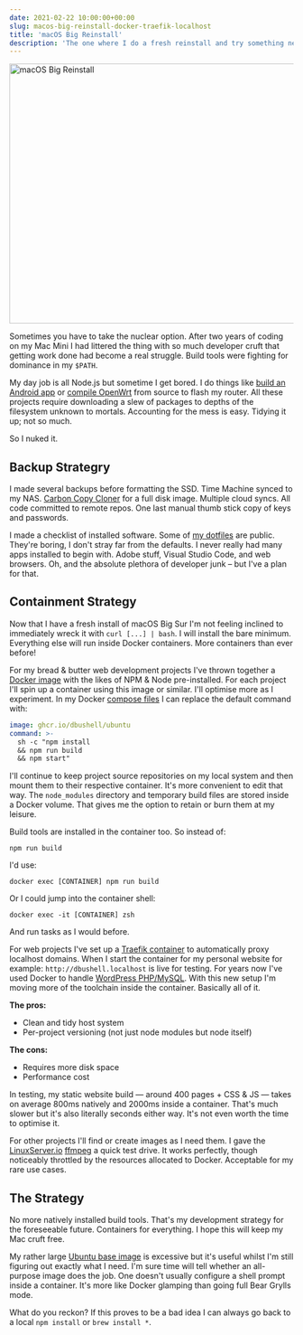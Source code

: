 ```yaml
---
date: 2021-02-22 10:00:00+00:00
slug: macos-big-reinstall-docker-traefik-localhost
title: 'macOS Big Reinstall'
description: 'The one where I do a fresh reinstall and try something new'
---
```

<picture class="Image">
  <source
    srcset="/images/blog/2021/macos-big-reinstall@2x.avif"
    type="image/avif">
  <img
    src="/images/blog/2021/macos-big-reinstall@1x.webp"
    alt="macOS Big Reinstall"
    loading="lazy"
    width="960"
    height="460">
</picture>

Sometimes you have to take the nuclear option. After two years of coding on my Mac Mini I had littered the thing with so much developer cruft that getting work done had become a real struggle. Build tools were fighting for dominance in my `$PATH`.

My day job is all Node.js but sometime I get bored. I do things like [build an Android app](https://github.com/dbushell/muteswan) or [compile OpenWrt](https://openwrt.org/docs/guide-developer/start) from source to flash my router. All these projects require downloading a slew of packages to depths of the filesystem unknown to mortals. Accounting for the mess is easy. Tidying it up; not so much.

So I nuked it.

## Backup Strategry

I made several backups before formatting the SSD. Time Machine synced to my NAS. [Carbon Copy Cloner](https://bombich.com) for a full disk image. Multiple cloud syncs. All code committed to remote repos. One last manual thumb stick copy of keys and passwords.

I made a checklist of installed software. Some of [my dotfiles](https://github.com/dbushell/dotfiles) are public. They're boring, I don't stray far from the defaults. I never really had many apps installed to begin with. Adobe stuff, Visual Studio Code, and web browsers. Oh, and the absolute plethora of developer junk – but I've a plan for that.

## Containment Strategy

Now that I have a fresh install of macOS Big Sur I'm not feeling inclined to immediately wreck it with `curl [...] | bash`. I will install the bare minimum. Everything else will run inside Docker containers. More containers than ever before!

For my bread & butter web development projects I've thrown together a [Docker image](https://github.com/dbushell/docker-ubuntu) with the likes of NPM & Node pre-installed. For each project I'll spin up a container using this image or similar. I'll optimise more as I experiment. In my Docker [compose files](https://github.com/dbushell/dbushell-2k20/blob/main/docker-compose.yml) I can replace the default command with:

```yaml
image: ghcr.io/dbushell/ubuntu
command: >-
  sh -c "npm install
  && npm run build
  && npm start"
```

I'll continue to keep project source repositories on my local system and then mount them to their respective container. It's more convenient to edit that way. The `node_modules` directory and temporary build files are stored inside a Docker volume. That gives me the option to retain or burn them at my leisure.

Build tools are installed in the container too. So instead of:

```shell
npm run build
```

I'd use:

```shell
docker exec [CONTAINER] npm run build
```

Or I could jump into the container shell:

```shell
docker exec -it [CONTAINER] zsh
```

And run tasks as I would before.

For web projects I've set up a [Traefik container](https://github.com/dbushell/docker-traefik) to automatically proxy localhost domains. When I start the container for my personal website for example: `http://dbushell.localhost` is live for testing. For years now I've used Docker to handle [WordPress PHP/MySQL](https://github.com/dbushell/docker-wordpress-scripts/). With this new setup I'm moving more of the toolchain inside the container. Basically all of it.

**The pros:**

* Clean and tidy host system
* Per-project versioning (not just node modules but node itself)

**The cons:**

* Requires more disk space
* Performance cost

In testing, my static website build — around 400 pages + CSS & JS — takes on average 800ms natively and 2000ms inside a container. That's much slower but it's also literally seconds either way. It's not even worth the time to optimise it.

For other projects I'll find or create images as I need them. I gave the [LinuxServer.io](https://www.linuxserver.io) [ffmpeg](https://github.com/linuxserver/docker-ffmpeg) a quick test drive. It works perfectly, though noticeably throttled by the resources allocated to Docker. Acceptable for my rare use cases.

## The Strategy

No more natively installed build tools. That's my development strategy for the foreseeable future. Containers for everything. I hope this will keep my Mac cruft free.

My rather large [Ubuntu base image](https://github.com/dbushell/docker-ubuntu) is excessive but it's useful whilst I'm still figuring out exactly what I need. I'm sure time will tell whether an all-purpose image does the job. One doesn't usually configure a shell prompt inside a container. It's more like Docker glamping than going full Bear Grylls mode.

What do you reckon? If this proves to be a bad idea I can always go back to a local `npm install` or `brew install *`.
